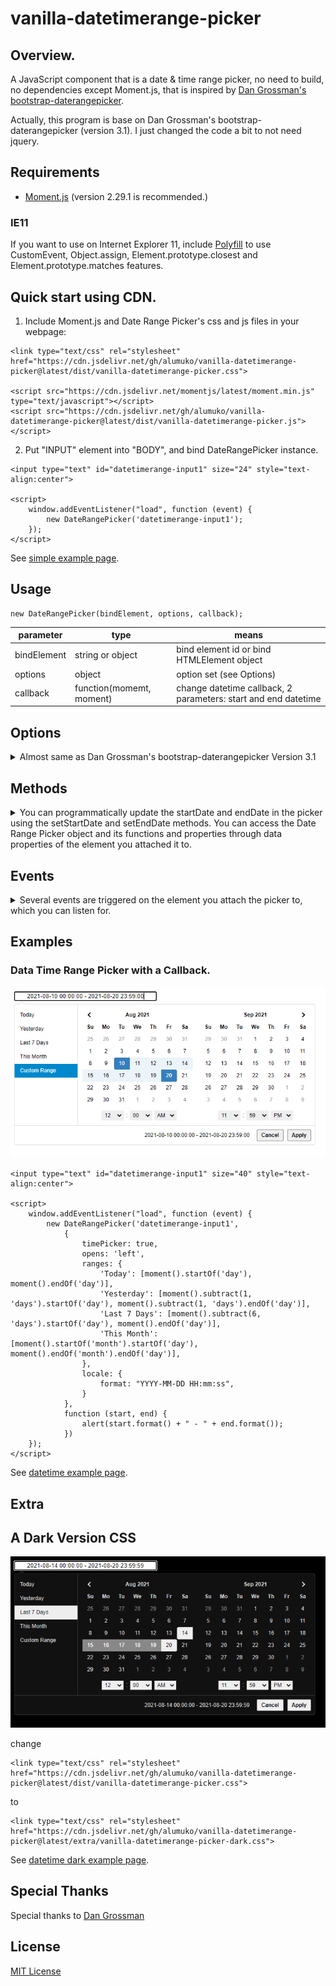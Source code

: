 # vanilla-datetimerange-picker

## Overview.
A JavaScript component that is a date &amp; time range picker, no need to build, no dependencies except Moment.js, that is inspired by [Dan Grossman's bootstrap-daterangepicker](https://github.com/dangrossman/daterangepicker).

Actually, this program is base on Dan Grossman's bootstrap-daterangepicker (version 3.1).
I just changed the code a bit to not need jquery.


## Requirements
-  [Moment.js](https://momentjs.com/) (version 2.29.1 is recommended.)
### IE11
If you want to use on Internet Explorer 11, include [Polyfill](https://polyfill.io/v3/polyfill.js?ua=ie/11) to use CustomEvent, Object.assign, Element.prototype.closest and Element.prototype.matches features.


## Quick start using CDN.
1. Include Moment.js and Date Range Picker's css and js files in your webpage:
```
<link type="text/css" rel="stylesheet" href="https://cdn.jsdelivr.net/gh/alumuko/vanilla-datetimerange-picker@latest/dist/vanilla-datetimerange-picker.css">

<script src="https://cdn.jsdelivr.net/momentjs/latest/moment.min.js" type="text/javascript"></script>
<script src="https://cdn.jsdelivr.net/gh/alumuko/vanilla-datetimerange-picker@latest/dist/vanilla-datetimerange-picker.js"></script>
```
2. Put "INPUT" element into "BODY", and bind DateRangePicker instance.
```
<input type="text" id="datetimerange-input1" size="24" style="text-align:center">

<script>
    window.addEventListener("load", function (event) {
        new DateRangePicker('datetimerange-input1');
    });
</script>
```

See [simple example page](/examples/datetime-example-simple)</a>.
## Usage
```
new DateRangePicker(bindElement, options, callback);
```

| parameter | type | means |
----|----|---- 
| bindElement | string or object | bind element id or bind HTMLElement object |
| options | object | option set (see Options) |
| callback | function(momemt, moment) | change datetime callback, 2 parameters: start and end datetime |

## Options
<details>
<summary>Almost same as Dan Grossman's bootstrap-daterangepicker Version 3.1</summary>

| name | type | means |
----|----|---- 
| startDate | Date or string | The beginning date of the initially selected date range. If you provide a string, it must match the date format string set in your locale setting.|
| endDate | Date or string | The end date of the initially selected date range.|
| minDate | Date or string | The earliest date a user may select.|
| maxDate | Date or string | The latest date a user may select. |
| maxSpan | object | The maximum span between the selected start and end dates. You can provide any object the moment library would let you add to a date. |
|showDropdowns | true/**false** | Show year and month select boxes above calendars to jump to a specific month and year. |
 minYear | number | The minimum year shown in the dropdowns when **showDropdowns** is set to true.|
| maxYear | number | The maximum year shown in the dropdowns when **showDropdowns** is set to true.|
| showWeekNumbers | true/**false** | Show localized week numbers at the start of each week on the calendars.|
| showISOWeekNumbers | true/**false** | Show ISO week numbers at the start of each week on the calendars.|
| timePicker | true/**false** | Adds select boxes to choose times in addition to dates.|
| timePickerIncrement | number | Increment of the minutes selection list for times (i.e. 30 to allow only selection of times ending in 0 or 30).|
  timePicker24Hour | true/**false** | Use 24-hour instead of 12-hour times, removing the AM/PM selection.|
| timePickerSeconds | true/**false** | Show seconds in the timePicker. |
| ranges | object |Set predefined date ranges the user can select from. Each key is the label for the range, and its value an array with two dates representing the bounds of the range. See example code.|
| showCustomRangeLabel | **true**/false | Displays "Custom Range" at the end of the list of predefined ranges, when the ranges option is used. This option will be highlighted whenever the current date range selection does not match one of the predefined ranges. Clicking it will display the calendars to select a new range. |
| alwaysShowCalendars | true/**false** | Normally, if you use the ranges option to specify pre-defined date ranges, calendars for choosing a custom date range are not shown until the user clicks "Custom Range". When this option is set to true, the calendars for choosing a custom date range are always shown instead. |
| opens | 'left'/**'right'**/'center' | Whether the picker appears aligned to the left, to the right, or centered under the HTML element it's attached to. |
| drops | **'down'**/'up'/'auto' | Whether the picker appears below (default) or above the HTML element it's attached to. |
| buttonClasses | string | CSS class names that will be added to both the apply and cancel buttons.|
| applyButtonClasses | string | CSS class names that will be added only to the apply button.|
| cancelButtonClasses | string | CSS class names that will be added only to the cancel button. |
| locale | object | Allows you to provide localized strings for buttons and labels, customize the date format, and change the first day of week for the calendars. See "locale option object".|
| singleDatePicker | true/**false** | Show only a single calendar to choose one date, instead of a range picker with two calendars. The start and end dates provided to your callback will be the same single date chosen.|
| autoApply | true/**false** Hide the apply and cancel buttons, and automatically apply a new date range as soon as two dates are clicked.|
| linkedCalendars | **true**/false | When enabled, the two calendars displayed will always be for two sequential months (i.e. January and February), and both will be advanced when clicking the left or right arrows above the calendars. When disabled, the two calendars can be individually advanced and display any month/year.|
| isInvalidDate | function(moment) | A function that is passed each date in the two calendars before they are displayed, and may return true or false to indicate whether that date should be available for selection or not.|
| isCustomDate | function(moment) | A function that is passed each date in the two calendars before they are displayed, and may return a string or array of CSS class names to apply to that date's calendar cell.|
| autoUpdateInput | **true**/false Indicates whether the date range picker should automatically update the value of the &lt;input&gt; element it's attached to at initialization and when the selected dates change.|
| parentEl | string | the parent element that the date range picker will be added to, if not provided this will be 'body'|
> **strong text value** means default value.

</details>


## Methods
<details>
<summary> You can programmatically update the startDate and endDate in the picker using the setStartDate and setEndDate methods. You can access the Date Range Picker object and its functions and properties through data properties of the element you attached it to.</summary>

| name | type | means |
----|----|---- 
| setStartDate | Date or string | Sets the date range picker's currently selected start date to the provided date |
| setEndDate | Date or string | Sets the date range picker's currently selected end date to the provided date |

### Usage
```
    let drp = new DateRangePicker('datetimerange-input1', { alwaysShowCalendars: true });,
    drp.setStartDate('2014/03/01');
    drp.setEndDate('2014/03/03');
```
</details>

## Events
<details>
<summary> Several events are triggered on the element you attach the picker to, which you can listen for.</summary>

| name |  means |
----|---- 
| show.daterangepicker | Triggered when the picker is shown |
| hide.daterangepicker | Triggered when the picker is hidden |
| showCalendar.daterangepicker | Triggered when the calendar(s) are shown |
| hideCalendar.daterangepicker | Triggered when the calendar(s) are hidden |
| apply.daterangepicker |Triggered when the apply button is clicked, or when a predefined range is clicked |
| cancel.daterangepicker |Triggered when the cancel button is clicked |

### Usage
```
    window.addEventListener('apply.daterangepicker', function (ev) {
        console.log(ev.detail.startDate.format('YYYY-MM-DD'));
        console.log(ev.detail.endDate.format('YYYY-MM-DD'));
    });
```
</details>

## Examples
### Data Time Range Picker with a Callback.
![Data Time Range Picker](/examples/vanilla-datatime-range-picker.png)

```
<input type="text" id="datetimerange-input1" size="40" style="text-align:center">

<script>
    window.addEventListener("load", function (event) {
        new DateRangePicker('datetimerange-input1',
            {
                timePicker: true,
                opens: 'left',
                ranges: {
                    'Today': [moment().startOf('day'), moment().endOf('day')],
                    'Yesterday': [moment().subtract(1, 'days').startOf('day'), moment().subtract(1, 'days').endOf('day')],
                    'Last 7 Days': [moment().subtract(6, 'days').startOf('day'), moment().endOf('day')],
                    'This Month': [moment().startOf('month').startOf('day'), moment().endOf('month').endOf('day')],
                },
                locale: {
                    format: "YYYY-MM-DD HH:mm:ss",
                }
            },
            function (start, end) {
                alert(start.format() + " - " + end.format());
            })
    });
</script>
```
See [datetime example page](/examples/datetime-example.html)</a>.

## Extra
## A Dark Version CSS
![Dark Data Time Range Picker](/examples/vanilla-datatime-range-picker-dark.png)

change
```
<link type="text/css" rel="stylesheet" href="https://cdn.jsdelivr.net/gh/alumuko/vanilla-datetimerange-picker@latest/dist/vanilla-datetimerange-picker.css">
```
to
```
<link type="text/css" rel="stylesheet" href="https://cdn.jsdelivr.net/gh/alumuko/vanilla-datetimerange-picker@latest/extra/vanilla-datetimerange-picker-dark.css">
```

See [datetime dark example page](/examples/datetime-example-dark.html)</a>.

## Special Thanks
 Special thanks to [Dan Grossman](http://www.dangrossman.info/)

## License
 [MIT License](LICENSE)
